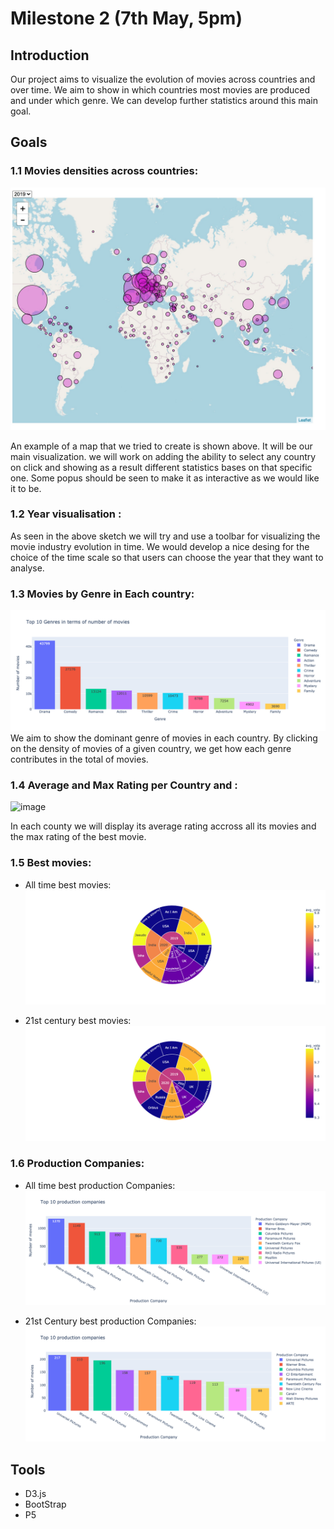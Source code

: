 # Milestone 2 (7th May, 5pm)

## Introduction
Our project aims to visualize the evolution of movies across countries and over time. We aim to show in which countries most movies are produced and under which genre. We can develop further statistics around this main goal.

## Goals
### 1.1 Movies densities across countries:
![image](../Figures/World_map.jpeg)

An example of a map that we tried to create is shown above.
It will be our main visualization. we will work on adding the ability to select any country on click and showing as a result different statistics bases on that specific one. Some popus should be seen to make it as interactive as we would like it to be.

### 1.2 Year visualisation :
As seen in the above sketch we will try and use a toolbar for visualizing the movie industry evolution in time.
We would develop a nice desing for the choice of the time scale so that users can choose the year that they want to analyse.

### 1.3 Movies by Genre in Each country:
![image](../Figures/moviesByGenre.png)
We aim to show the dominant genre of movies in each country. By clicking on the density of movies of a given country, we get how each genre contributes in the total of movies.

### 1.4 Average and Max Rating per Country and :
![image](path)

In each county we will display its average rating accross all its movies and the max rating of the best movie.

### 1.5 Best movies:
- All time best movies:
![image](../Figures/bestMovies.png)

- 21st century best movies:
![image](../Figures/bestMovies21st.png)

### 1.6 Production Companies:

- All time best production Companies:
![image](../Figures/allTimeBestComp.png)

- 21st Century best production Companies:
![image](../Figures/21stBestComp.png)


## Tools
- D3.js
- BootStrap
- P5